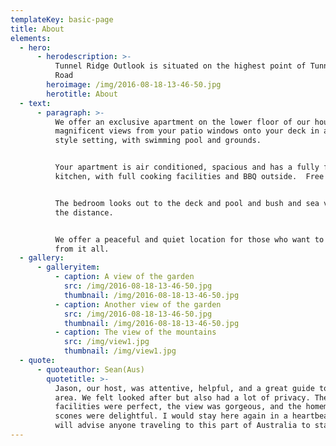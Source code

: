 ```yaml
---
templateKey: basic-page
title: About
elements:
  - hero:
      - herodescription: >-
          Tunnel Ridge Outlook is situated on the highest point of Tunnel Ridge
          Road
        heroimage: /img/2016-08-18-13-46-50.jpg
        herotitle: About
  - text:
      - paragraph: >-
          We offer an exclusive apartment on the lower floor of our house, with
          magnificent views from your patio windows onto your deck in a resort
          style setting, with swimming pool and grounds.


          ​Your apartment is air conditioned, spacious and has a fully fitted
          kitchen, with full cooking facilities and BBQ outside.  Free wifi.


          The bedroom looks out to the deck and pool and bush and sea views in
          the distance.


          ​We offer a peaceful and quiet location for those who want to get away
          from it all.
  - gallery:
      - galleryitem:
          - caption: A view of the garden
            src: /img/2016-08-18-13-46-50.jpg
            thumbnail: /img/2016-08-18-13-46-50.jpg
          - caption: Another view of the garden
            src: /img/2016-08-18-13-46-50.jpg
            thumbnail: /img/2016-08-18-13-46-50.jpg
          - caption: The view of the mountains
            src: /img/view1.jpg
            thumbnail: /img/view1.jpg
  - quote:
      - quoteauthor: Sean(Aus)
        quotetitle: >-
          Jason, our host, was attentive, helpful, and a great guide to the
          area. We felt looked after but also had a lot of privacy. The
          facilities were perfect, the view was gorgeous, and the homemade
          scones were delightful. I would stay here again in a heartbeat and
          will advise anyone traveling to this part of Australia to stay here.
---
```


